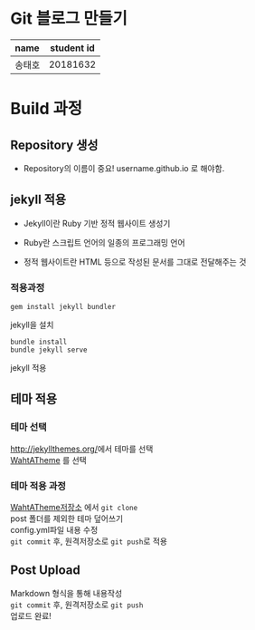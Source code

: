 # Git 블로그 만들기

| name | student id |
|:--------|:--------:|
| 송태호 | 20181632 | 

# Build 과정

## Repository 생성
-  Repository의 이름이 중요! username.github.io 로 해야함.

## jekyll 적용

- Jekyll이란
Ruby 기반 정적 웹사이트 생성기

- Ruby란
스크립트 언어의 일종의 프로그래밍 언어

- 정적 웹사이트란
HTML 등으로 작성된 문서를 그대로 전달해주는 것

### 적용과정

```
gem install jekyll bundler
```
jekyll을 설치

```
bundle install
bundle jekyll serve
```
jekyll 적용

## 테마 적용

### 테마 선택
<http://jekyllthemes.org/>에서 테마를 선택  
[WahtATheme](http://jekyllthemes.org/themes/what-a-theme/ "테마") 를 선택

### 테마 적용 과정
[WahtATheme저장소](https://github.com/thedevslot/WhatATheme "테마") 에서 `git clone`  
post 폴더를 제외한 테마 덮어쓰기  
config.yml파일 내용 수정  
`git commit` 후, 원격저장소로 `git push`로 적용

## Post Upload
Markdown 형식을 통해 내용작성  
`git commit` 후, 원격저장소로 `git push`  
업로드 완료!
